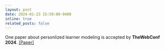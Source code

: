 ```yaml
---
layout: post
date: 2024-01-23 15:59:00-0400
inline: true
related_posts: false
---
```


One paper about personlized learner modeling is accepted by **TheWebConf 2024**. [[Paper]](https://dl.acm.org/doi/abs/10.1145/3589334.3645437)